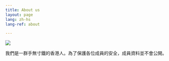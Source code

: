 ```yaml
---
title: About us
layout: page
lang: zh-hs
lang-ref: about

---
```

![]({{site.baseurl}}/public/img/author.png)


我們是一群手無寸鐵的香港人。為了保護各位成員的安全，成員資料並不會公開。